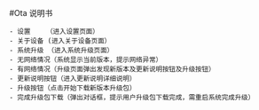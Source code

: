 #Ota 说明书

    - 设置    （进入设置页面）
    - 关于设备 (进入关于设备页面）
    - 系统升级 （进入系统升级页面）
    - 无网络情况（系统显示当前版本，提示网络异常）
    - 有网络情况（升级页面弹出发现新版本及更新说明按钮及升级按钮）
    - 更新说明按钮（进入更新说明详细说明）
    - 升级按钮（点击开始下载新版本升级包）
    - 完成升级包下载（弹出对话框，提示用户升级包下载完成，需重启系统完成升级）
       
   
